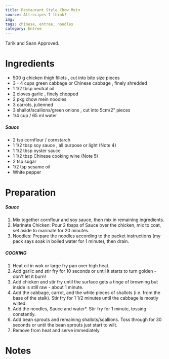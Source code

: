 ```yaml
---
title: Restaurant Style Chow Mein
source: Allrecipes I think?
img:
tags: chinese, entree, noodles
category: Entree
---
```


Tarik and Sean Approved.

Ingredients
===========

* 500 g chicken thigh fillets , cut into bite size pieces
* 3 - 4 cups green cabbage or Chinese cabbage , finely shredded
* 1 1/2 tbsp neutral oil
* 2 cloves garlic , finely chopped
* 2 pkg chow mein noodles
* 3 carrots, julienned
* 3 shallot/scallions/green onions , cut into 5cm/2" pieces
* 1/4 cup / 65 ml water
##### Sauce
* 2 tsp cornflour / cornstarch
* 1 1/2 tbsp soy sauce , all purpose or light (Note 4)
* 1 1/2 tbsp oyster sauce
* 1 1/2 tbsp Chinese cooking wine (Note 5)
* 2 tsp sugar
* 1/2 tsp sesame oil
* White pepper

Preparation
===========
##### Sauce
1. Mix together cornflour and soy sauce, then mix in remaining ingredients.
2. Marinate Chicken: Pour 2 tbsps of Sauce over the chicken, mix to coat, set aside to marinate for 20 minutes.
3. Noodles: Prepare the noodles according to the packet instructions (my pack says soak in boiled water for 1 minute), then drain.
##### COOKING
1. Heat oil in wok or large fry pan over high heat.
2. Add garlic and stir fry for 10 seconds or until it starts to turn golden - don't let it burn!
3. Add chicken and stir fry until the surface gets a tinge of browning but inside is still raw - about 1 minute.
4. Add the cabbage, carrot, and the white pieces of shallots (i.e. from the base of the stalk). Stir fry for 1 1/2 minutes until the cabbage is mostly wilted.
5. Add the noodles, Sauce and water*. Stir fry for 1 minute, tossing constantly.
6. Add bean sprouts and remaining shallots/scallions. Toss through for 30 seconds or until the bean sprouts just start to wilt.
7. Remove from heat and serve immediately.

Notes
=====
